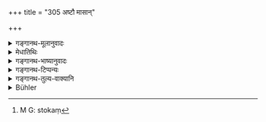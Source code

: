 +++
title = "305 अष्टौ मासान्"

+++

<details><summary>गङ्गानथ-मूलानुवादः</summary>

Just as during eight months, Āditya draws up water with his rays, even so the king shall draw taxes from the people,—this being the function of arka.—(305)
</details>

<details><summary>मेधातिथिः</summary>

तोयं[^७६५] स्तोकम् अपि रसम् ईषत्तापेनादत्ते यथादित्यस् तथा करम् आदद्याद् इत्य् एष उपमार्थः ॥ ९.३०५ ॥


[^७६५]:
     M G: stokaṃ
</details>

<details><summary>गङ्गानथ-भाष्यानुवादः</summary>

The sun draws water gently, little by little,—and the King also shall realise his taxes gently, little by little. This is the meaning of the simile.—(305)
</details>

<details><summary>गङ्गानथ-टिप्पन्यः</summary>

This verse is quoted in *Vīramitrodaya* (Rājanīti, p. 19), where ‘*aṣṭau*’ is explained as eight months beginning with *Mārgaśīrṣa*.
</details>

<details><summary>गङ्गानथ-तुल्य-वाक्यानि</summary>

**(verses 9.301-312)  
**

[\[See texts under
7.1-42.\]]
</details>

<details><summary>Bühler</summary>

305	As the Sun during eight months (imperceptibly) draws up the water with his rays, even so let him gradually draw his taxes from his kingdom; for that is the office in which he resembles the Sun.
</details>
